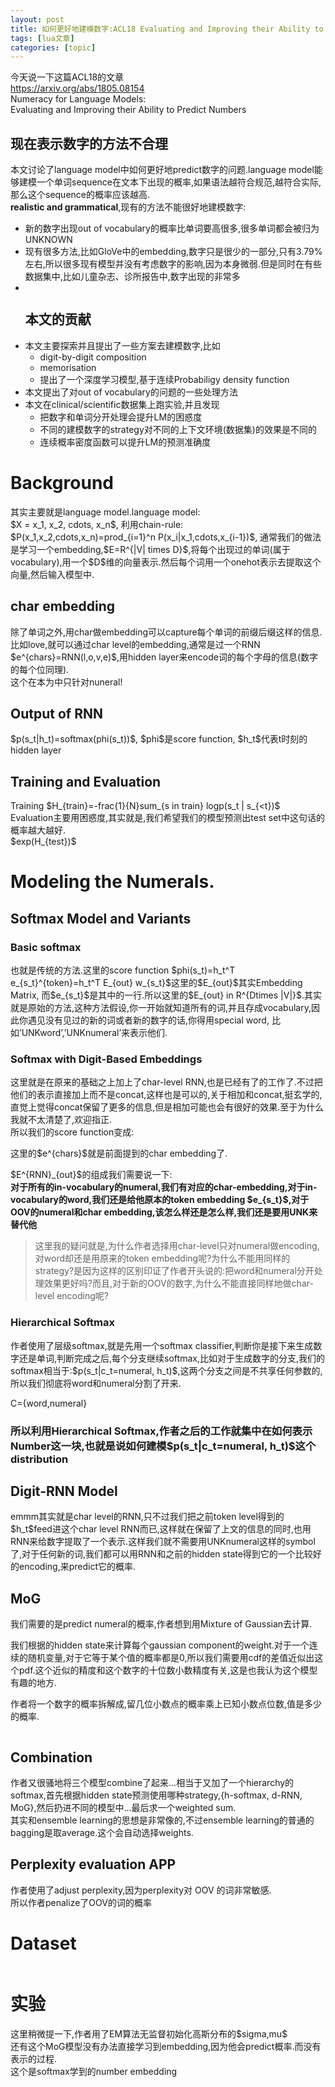 ```yaml
---
layout: post
title: 如何更好地建模数字:ACL18 Evaluating and Improving their Ability to Predict Numbers 
tags: [lua文章]
categories: [topic]
---
```

<p>今天说一下这篇ACL18的文章<br/><a href="https://arxiv.org/abs/1805.08154" target="_blank" rel="external noopener noreferrer">https://arxiv.org/abs/1805.08154</a><br/>Numeracy for Language Models:<br/>Evaluating and Improving their Ability to Predict Numbers</p>
<h2 id="现在表示数字的方法不合理"><a href="#现在表示数字的方法不合理" class="headerlink" title="现在表示数字的方法不合理"></a>现在表示数字的方法不合理</h2><p>本文讨论了language model中如何更好地predict数字的问题.language model能够建模一个单词sequence在文本下出现的概率,如果语法越符合规范,越符合实际,那么这个sequence的概率应该越高.<br/><strong>realistic and grammatical</strong>,现有的方法不能很好地建模数字:</p>
<ul>
<li>新的数字出现out of vocabulary的概率比单词要高很多,很多单词都会被归为UNKNOWN</li>
<li>现有很多方法,比如GloVe中的embedding,数字只是很少的一部分,只有3.79%左右,所以很多现有模型并没有考虑数字的影响,因为本身微弱.但是同时在有些数据集中,比如儿童杂志、诊所报告中,数字出现的非常多</li>
<li><img src="http://oj4pv4f25.bkt.clouddn.com/18-10-16/48112826.jpg" alt=""/><h2 id="本文的贡献"><a href="#本文的贡献" class="headerlink" title="本文的贡献"></a>本文的贡献</h2></li>
<li>本文主要探索并且提出了一些方案去建模数字,比如<ul>
<li>digit-by-digit composition</li>
<li>memorisation</li>
<li>提出了一个深度学习模型,基于连续Probabiligy density function</li>
</ul>
</li>
<li>本文提出了对out of vocabulary的问题的一些处理方法</li>
<li>本文在clinical/scientific数据集上跑实验,并且发现<ul>
<li>把数字和单词分开处理会提升LM的困惑度</li>
<li>不同的建模数字的strategy对不同的上下文环境(数据集)的效果是不同的</li>
<li>连续概率密度函数可以提升LM的预测准确度</li>
</ul>
</li>
</ul>
<h1 id="Background"><a href="#Background" class="headerlink" title="Background"></a>Background</h1><p>其实主要就是language model.language model:<br/>$X = x_1, x_2, cdots, x_n$, 利用chain-rule: $P(x_1,x_2,cdots,x_n)=prod_{i=1}^n P(x_i|x_1,cdots,x_{i-1})$, 通常我们的做法是学习一个embedding,$E=R^{|V| times D}$,将每个出现过的单词(属于vocabulary),用一个$D$维的向量表示.然后每个词用一个onehot表示去提取这个向量,然后输入模型中.</p>
<h2 id="char-embedding"><a href="#char-embedding" class="headerlink" title="char embedding"></a>char embedding</h2><p>除了单词之外,用char做embedding可以capture每个单词的前缀后缀这样的信息.比如love,就可以通过char level的embedding,通常是过一个RNN $e^{chars}=RNN(l,o,v,e)$,用hidden layer来encode词的每个字母的信息(数字的每个位同理).<br/>这个在本为中只针对nuneral!</p>
<h2 id="Output-of-RNN"><a href="#Output-of-RNN" class="headerlink" title="Output of RNN"></a>Output of RNN</h2><p>$p(s_t|h_t)=softmax(phi(s_t))$, $phi$是score function, $h_t$代表t时刻的hidden layer</p>
<h2 id="Training-and-Evaluation"><a href="#Training-and-Evaluation" class="headerlink" title="Training and Evaluation"></a>Training and Evaluation</h2><p>Training $H_{train}=-frac{1}{N}sum_{s in train} logp(s_t | s_{&lt;t})$<br/>Evaluation主要用困惑度,其实就是,我们希望我们的模型预测出test set中这句话的概率越大越好.<br/>$exp(H_{test})$</p>
<h1 id="Modeling-the-Numerals"><a href="#Modeling-the-Numerals" class="headerlink" title="Modeling the Numerals."></a>Modeling the Numerals.</h1><h2 id="Softmax-Model-and-Variants"><a href="#Softmax-Model-and-Variants" class="headerlink" title="Softmax Model and Variants"></a>Softmax Model and Variants</h2><h3 id="Basic-softmax"><a href="#Basic-softmax" class="headerlink" title="Basic softmax"></a>Basic softmax</h3><p>也就是传统的方法.这里的score function $phi(s_t)=h_t^T e_{s_t}^{token}=h_t^T E_{out} w_{s_t}$这里的$E_{out}$其实Embedding Matrix, 而$e_{s_t}$是其中的一行.所以这里的$E_{out} in R^{Dtimes |V|}$.其实就是原始的方法,这种方法假设,你一开始就知道所有的词,并且存成vocabulary,因此你遇见没有见过的新的词或者新的数字的话,你得用special word, 比如’UNKword’,’UNKnumeral’来表示他们.</p>
<h3 id="Softmax-with-Digit-Based-Embeddings"><a href="#Softmax-with-Digit-Based-Embeddings" class="headerlink" title="Softmax with Digit-Based Embeddings"></a>Softmax with Digit-Based Embeddings</h3><p>这里就是在原来的基础之上加上了char-level RNN,也是已经有了的工作了.不过把他们的表示直接加上而不是concat,这样也是可以的,关于相加和concat,挺玄学的,直觉上觉得concat保留了更多的信息,但是相加可能也会有很好的效果.至于为什么我就不太清楚了,欢迎指正.<br/>所以我们的score function变成:</p>
<script type="math/tex; mode=display">phi(s_t)=h_t^T e_{s_t}^{token}+h_t^T e_{t}^{chars}=h_t^T E_{out}w_{s_t}+h_t^T E^{RNN}_{out}w_{s_t}</script><p>这里的$e^{chars}$就是前面提到的char embedding了.</p>
<p>$E^{RNN}_{out}$的组成我们需要说一下:<br/><strong>对于所有的in-vocabulary的numeral,我们有对应的char-embedding,对于in-vocabulary的word,我们还是给他原本的token embedding $e_{s_t}$,对于OOV的numeral和char embedding,该怎么样还是怎么样,我们还是要用UNK来替代他</strong></p>
<blockquote>
<p>这里我的疑问就是,为什么作者选择用char-level只对numeral做encoding,对word却还是用原来的token embedding呢?为什么不能用同样的strategy?是因为这样的区别印证了作者开头说的:把word和numeral分开处理效果更好吗?而且,对于新的OOV的数字,为什么不能直接同样地做char-level encoding呢?</p>
</blockquote>
<h3 id="Hierarchical-Softmax"><a href="#Hierarchical-Softmax" class="headerlink" title="Hierarchical Softmax"></a>Hierarchical Softmax</h3><p>作者使用了层级softmax,就是先用一个softmax classifier,判断你是接下来生成数字还是单词,判断完成之后,每个分支继续softmax,比如对于生成数字的分支,我们的softmax相当于:$p(s_t|c_t=numeral, h_t)$,这两个分支之间是不共享任何参数的,所以我们彻底将word和numeral分割了开来.</p>
<p><img src="http://oj4pv4f25.bkt.clouddn.com/18-10-16/78335419.jpg" alt=""/><br/>C={word,numeral}</p>
<h3 id="所以利用Hierarchical-Softmax-作者之后的工作就集中在如何表示Number这一块-也就是说如何建模-p-s-t-c-t-numeral-h-t-这个distribution"><a href="#所以利用Hierarchical-Softmax-作者之后的工作就集中在如何表示Number这一块-也就是说如何建模-p-s-t-c-t-numeral-h-t-这个distribution" class="headerlink" title="所以利用Hierarchical Softmax,作者之后的工作就集中在如何表示Number这一块,也就是说如何建模$p(s_t|c_t=numeral, h_t)$这个distribution"></a>所以利用Hierarchical Softmax,作者之后的工作就集中在如何表示Number这一块,也就是说如何建模$p(s_t|c_t=numeral, h_t)$这个distribution</h3><h2 id="Digit-RNN-Model"><a href="#Digit-RNN-Model" class="headerlink" title="Digit-RNN Model"></a>Digit-RNN Model</h2><p>emmm其实就是char level的RNN,只不过我们把之前token level得到的$h_t$feed进这个char level RNN而已,这样就在保留了上文的信息的同时,也用RNN来给数字提取了一个表示.这样我们就不需要用UNKnumeral这样的symbol了,对于任何新的词,我们都可以用RNN和之前的hidden state得到它的一个比较好的encoding,来predict它的概率.</p>
<h2 id="MoG"><a href="#MoG" class="headerlink" title="MoG"></a>MoG</h2><p>我们需要的是predict numeral的概率,作者想到用Mixture of Gaussian去计算.</p>
<script type="math/tex; mode=display">
q(v)=sum_{k=1}^{K} pi_k N_k(v; mu_k, sigma_k^2)</script><script type="math/tex; mode=display">
pi_k = softmax(B^T h_t)</script><p>我们根据的hidden state来计算每个gaussian component的weight.对于一个连续的随机变量,对于它等于某个值的概率都是0,所以我们需要用cdf的差值近似出这个pdf.这个近似的精度和这个数字的十位数小数精度有关,这是也我认为这个模型有趣的地方.</p>
<p><img src="http://oj4pv4f25.bkt.clouddn.com/18-10-16/5781206.jpg" alt=""/><br/>作者将一个数字的概率拆解成,留几位小数点的概率乘上已知小数点位数,值是多少的概率.</p>
<script type="math/tex; mode=display">p(s)=p(v,r)=p(r)tilde{Q}(v|r)</script><p><img src="http://oj4pv4f25.bkt.clouddn.com/18-10-16/78862107.jpg" alt=""/></p>
<h2 id="Combination"><a href="#Combination" class="headerlink" title="Combination"></a>Combination</h2><p>作者又很骚地将三个模型combine了起来…相当于又加了一个hierarchy的softmax,首先根据hidden state预测使用哪种strategy,{h-softmax, d-RNN, MoG},然后扔进不同的模型中…最后求一个weighted sum.<br/><img src="http://oj4pv4f25.bkt.clouddn.com/18-10-16/94549504.jpg" alt=""/><br/>其实和ensemble learning的思想是非常像的,不过ensemble learning的普通的bagging是取average.这个会自动选择weights.</p>
<h2 id="Perplexity-evaluation-APP"><a href="#Perplexity-evaluation-APP" class="headerlink" title="Perplexity evaluation APP"></a>Perplexity evaluation APP</h2><p>作者使用了adjust perplexity,因为perplexity对 OOV 的词非常敏感.<br/>所以作者penalize了OOV的词的概率<br/><img src="http://oj4pv4f25.bkt.clouddn.com/18-10-16/17773389.jpg" alt=""/></p>
<h1 id="Dataset"><a href="#Dataset" class="headerlink" title="Dataset"></a>Dataset</h1><p><img src="http://oj4pv4f25.bkt.clouddn.com/18-10-16/40441429.jpg" alt=""/></p>
<h1 id="实验"><a href="#实验" class="headerlink" title="实验"></a>实验</h1><p>这里稍微提一下,作者用了EM算法无监督初始化高斯分布的$sigma,mu$<br/>还有这个MoG模型没有办法直接学习到embedding,因为他会predict概率.而没有表示的过程.<br/>这个是softmax学到的number embedding<br/><img src="http://oj4pv4f25.bkt.clouddn.com/18-10-16/99781036.jpg" alt=""/><br/><img src="http://oj4pv4f25.bkt.clouddn.com/18-10-17/98342249.jpg" alt=""/></p>